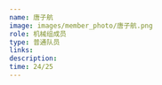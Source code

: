 ```yaml
---
name: 唐子航
image: images/member_photo/唐子航.png
role: 机械组成员
type: 普通队员
links:
description:
time: 24/25
---
```


